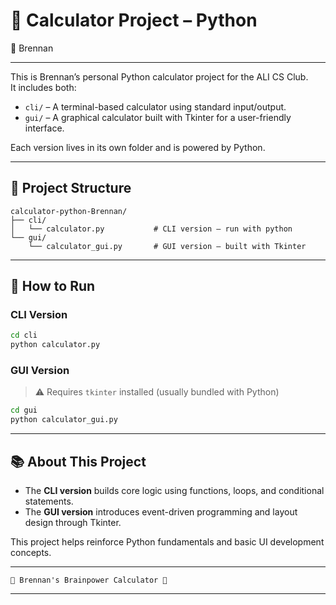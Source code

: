 # 🧮 Calculator Project – Python

👤 Brennan

---

This is Brennan’s personal Python calculator project for the ALI CS Club.  
It includes both:

- `cli/` – A terminal-based calculator using standard input/output.
- `gui/` – A graphical calculator built with Tkinter for a user-friendly interface.

Each version lives in its own folder and is powered by Python.

---

## 📁 Project Structure

```
calculator-python-Brennan/
├── cli/
│   └── calculator.py           # CLI version – run with python
└── gui/
    └── calculator_gui.py       # GUI version – built with Tkinter
```

---

## 🚀 How to Run

### CLI Version

```bash
cd cli
python calculator.py
```

### GUI Version

> ⚠️ Requires `tkinter` installed (usually bundled with Python)

```bash
cd gui
python calculator_gui.py
```

---

## 📚 About This Project

- The **CLI version** builds core logic using functions, loops, and conditional statements.
- The **GUI version** introduces event-driven programming and layout design through Tkinter.

This project helps reinforce Python fundamentals and basic UI development concepts.

---

```  
🧠 Brennan's Brainpower Calculator 🧠
```

---
